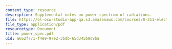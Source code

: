 ```yaml
---
content_type: resource
description: Supplemental notes on power spectrum of radiations.
file: https://ol-ocw-studio-app-qa.s3.amazonaws.com/courses/8-311-electromagnetic-theory-spring-2004/a662f771f4e997e23bdb65d345b9d8ba_power_spec.pdf
file_type: application/pdf
resourcetype: Document
title: power_spec.pdf
uid: a662f771-f4e9-97e2-3bdb-65d345b9d8ba
---
```

